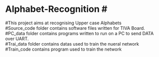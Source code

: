 # Alphabet-Recognition #<br>
#This project aims at recognising Upper case Alphabets<br>
#Source_code folder contains software files written for TIVA Board.<br>
#PC_data folder contains programs written to run on a PC to send DATA over UART.<br>
#Trai_data folder contains datas used to train the nueral network<br>
#Train_code contains program used to train the network<br>
